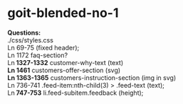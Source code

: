 # goit-blended-no-1

<strong>Questions:</strong></br>./css/styles.css</br>Ln 69-75 (fixed header);</br>Ln 1172 faq-section?</br>Ln<strong> 1327-1332</strong> customer-why-text (text)</br><strong>Ln 1461</strong> customers-offer-section (svg)</br><strong>Ln 1363-1365</strong> customers-instruction-section (img in svg)</br>Ln 736-741 .feed-item:nth-child(3) > .feed-text (text);</br>Ln<strong> 747-753</strong> li.feed-subitem.feedback (height);
